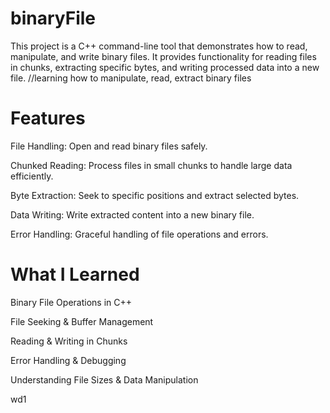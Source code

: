 # binaryFile
This project is a C++ command-line tool that demonstrates how to read, manipulate, and write binary files. It provides functionality for reading files in chunks, extracting specific bytes, and writing processed data into a new file.
//learning how to manipulate, read, extract binary files

# Features
File Handling: Open and read binary files safely.

Chunked Reading: Process files in small chunks to handle large data efficiently.

Byte Extraction: Seek to specific positions and extract selected bytes.

Data Writing: Write extracted content into a new binary file.

Error Handling: Graceful handling of file operations and errors.


# What I Learned
Binary File Operations in C++

File Seeking & Buffer Management

Reading & Writing in Chunks

Error Handling & Debugging

Understanding File Sizes & Data Manipulation



wd1
